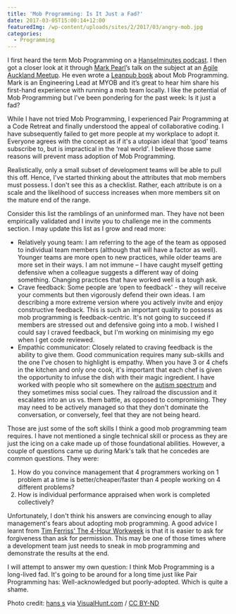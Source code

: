 ```yaml
---
title: 'Mob Programming: Is It Just a Fad?'
date: 2017-03-05T15:00:14+12:00
featuredImg: /wp-content/uploads/sites/2/2017/03/angry-mob.jpg
categories:
  - Programming
---
```

I first heard the term Mob Programming on a [Hanselminutes podcast](http://hanselminutes.com/553/mob-programming-with-woody-zuill). I then got a closer look at it through [Mark Pearl](http://blog.markpearl.co.za/)’s talk on the subject at an [Agile Auckland Meetup](https://www.meetup.com/Agile-Auckland/events/237711745/). He even wrote a [Leanpub book](https://leanpub.com/GettingStartedWithMobProgramming) about Mob Programming. Mark is an Engineering Lead at MYOB and it’s great to hear him share his first-hand experience with running a mob team locally. I like the potential of Mob Programming but I've been pondering for the past week: Is it just a fad?

While I have not tried Mob Programming, I experienced Pair Programming at a Code Retreat and finally understood the appeal of collaborative coding. I have subsequently failed to get more people at my workplace to adopt it. Everyone agrees with the concept as if it's a utopian ideal that &#8216;good' teams subscribe to, but is impractical in the &#8216;real world'. I believe those same reasons will prevent mass adoption of Mob Programming.

Realistically, only a small subset of development teams will be able to pull this off. Hence, I've started thinking about the attributes that mob members must possess. I don't see this as a checklist. Rather, each attribute is on a scale and the likelihood of success increases when more members sit on the mature end of the range.

Consider this list the ramblings of an uninformed man. They have not been empirically validated and I invite you to challenge me in the comments section. I may update this list as I grow and read more:

  * Relatively young team: I am referring to the age of the team as opposed to individual team members (although that will have a factor as well). Younger teams are more open to new practices, while older teams are more set in their ways. I am not immune – I have caught myself getting defensive when a colleague suggests a different way of doing something. Changing practices that have worked well is a tough ask.
  * Crave feedback: Some people are &#8216;open to feedback' - they will receive your comments but then vigorously defend their own ideas. I am describing a more extreme version where you actively invite and enjoy constructive feedback. This is such an important quality to possess as mob programming is feedback-centric. It's not going to succeed if members are stressed out and defensive going into a mob. I wished I could say I craved feedback, but I'm working on minimising my ego when I get code reviewed.
  * Empathic communicator: Closely related to craving feedback is the ability to give them. Good communication requires many sub-skills and the one I've chosen to highlight is empathy. When you have 3 or 4 chefs in the kitchen and only one cook, it's important that each chef is given the opportunity to infuse the dish with their magic ingredient. I have worked with people who sit somewhere on the [autism spectrum](https://en.wikipedia.org/wiki/Autism_spectrum) and they sometimes miss social cues. They railroad the discussion and it escalates into an us vs. them battle, as opposed to compromising. They may need to be actively managed so that they don't dominate the conversation, or conversely, feel that they are not being heard.

Those are just some of the soft skills I think a good mob programming team requires. I have not mentioned a single technical skill or process as they are just the icing on a cake made up of those foundational abilities. However, a couple of questions came up during Mark's talk that he concedes are common questions. They were:

  1. How do you convince management that 4 programmers working on 1 problem at a time is better/cheaper/faster than 4 people working on 4 different problems?
  2. How is individual performance appraised when work is completed collectively?

Unfortunately, I don't think his answers are convincing enough to allay management's fears about adopting mob programming. A good advice I learnt from [Tim Ferriss' The 4-Hour Workweek](http://amzn.to/2lLEPkN) is that it is easier to ask for forgiveness than ask for permission. This may be one of those times where a development team just needs to sneak in mob programming and demonstrate the results at the end.

I will attempt to answer my own question: I think Mob Programming is a long-lived fad. It's going to be around for a long time just like Pair Programming has: Well-acknowledged but poorly-adopted. Which is quite a shame.

Photo credit: [hans s](https://www.flickr.com/photos/archeon/10388600663/) via [VisualHunt.com](https://visualhunt.com/re/97081a) /  [CC BY-ND](http://creativecommons.org/licenses/by-nd/2.0/)